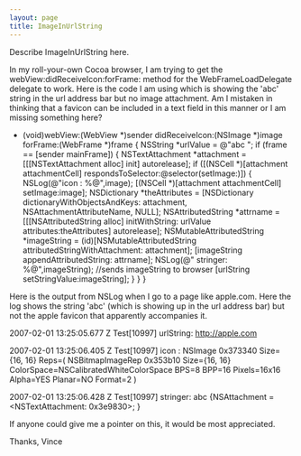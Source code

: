 ```yaml
---
layout: page
title: ImageInUrlString
---
```


Describe ImageInUrlString here.


In my roll-your-own Cocoa browser, I am trying to get the webView:didReceiveIcon:forFrame: method for the WebFrameLoadDelegate delegate to work.   Here is the code I am using which is showing the 'abc' string in the url address bar but no image attachment.  Am I mistaken in thinking that a favicon can be included in a text field in this manner or I am missing something here?

    
- (void)webView:(WebView *)sender didReceiveIcon:(NSImage *)image forFrame:(WebFrame *)frame {
	NSString *urlValue = @"abc ";
	if (frame == [sender mainFrame]) {
		NSTextAttachment *attachment = [[[NSTextAttachment alloc] init] autorelease];
		if ([(NSCell *)[attachment attachmentCell] respondsToSelector:@selector(setImage:)]) {
			NSLog(@"icon : %@",image);
			[(NSCell *)[attachment attachmentCell] setImage:image];
			NSDictionary *theAttributes = [NSDictionary dictionaryWithObjectsAndKeys: 
				attachment, NSAttachmentAttributeName,
				NULL];
			NSAttributedString *attrname = [[[NSAttributedString alloc] initWithString: urlValue attributes:theAttributes] autorelease];
			NSMutableAttributedString *imageString = (id)[NSMutableAttributedString attributedStringWithAttachment: attachment];
			[imageString appendAttributedString: attrname];
			NSLog(@" stringer: %@",imageString);
                     //sends imageString to browser
			[urlString setStringValue:imageString];
		}
	}
}

Here is the output from NSLog when I go to a page like apple.com.  Here the log shows the string 'abc' (which is showing up in the url address bar) but not the apple favicon that apparently accompanies it.


2007-02-01 13:25:05.677 Z Test[10997] urlString: http://apple.com

2007-02-01 13:25:06.405 Z Test[10997] icon : NSImage 0x373340 Size={16, 16} Reps=(
    NSBitmapImageRep 0x353b10 Size={16, 16} ColorSpace=NSCalibratedWhiteColorSpace BPS=8 BPP=16 Pixels=16x16 Alpha=YES Planar=NO Format=2
)

2007-02-01 13:25:06.428 Z Test[10997]  stringer: abc {NSAttachment = <NSTextAttachment: 0x3e9830>; }


If anyone could give me a pointer on this, it would be most appreciated.

Thanks, Vince

